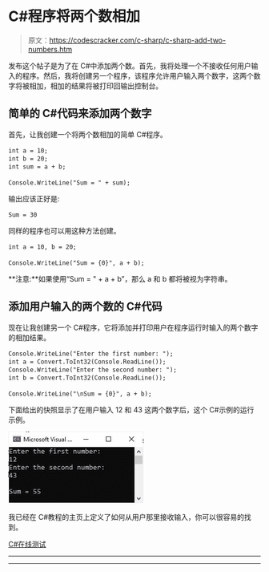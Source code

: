 # C#程序将两个数相加

> 原文：<https://codescracker.com/c-sharp/c-sharp-add-two-numbers.htm>

发布这个帖子是为了在 C#中添加两个数。首先，我将处理一个不接收任何用户输入的程序。然后，我将创建另一个程序，该程序允许用户输入两个数字，这两个数字将被相加，相加的结果将被打印回输出控制台。

## 简单的 C#代码来添加两个数字

首先，让我创建一个将两个数相加的简单 C#程序。

```
int a = 10;
int b = 20;
int sum = a + b;

Console.WriteLine("Sum = " + sum);
```

输出应该正好是:

```
Sum = 30
```

同样的程序也可以用这种方法创建。

```
int a = 10, b = 20;

Console.WriteLine("Sum = {0}", a + b);
```

**注意:**如果使用“Sum = " + a + b”，那么 a 和 b 都将被视为字符串。

## 添加用户输入的两个数的 C#代码

现在让我创建另一个 C#程序，它将添加并打印用户在程序运行时输入的两个数字的相加结果。

```
Console.WriteLine("Enter the first number: ");
int a = Convert.ToInt32(Console.ReadLine());
Console.WriteLine("Enter the second number: ");
int b = Convert.ToInt32(Console.ReadLine());

Console.WriteLine("\nSum = {0}", a + b);
```

下面给出的快照显示了在用户输入 12 和 43 这两个数字后，这个 C#示例的运行示例。

![c sharp add two numbers example](img/bc1c93ab1a965548c9a632e743f54a93.png)

我已经在 C#教程的主页上定义了如何从用户那里接收输入，你可以很容易的找到。

[C#在线测试](/exam/showtest.php?subid=11)

* * *

* * *